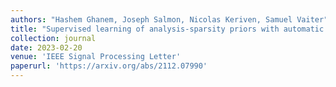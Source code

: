 ```yaml
---
authors: "Hashem Ghanem, Joseph Salmon, Nicolas Keriven, Samuel Vaiter"
title: "Supervised learning of analysis-sparsity priors with automatic differentiation"
collection: journal
date: 2023-02-20
venue: 'IEEE Signal Processing Letter'
paperurl: 'https://arxiv.org/abs/2112.07990'
---
```

